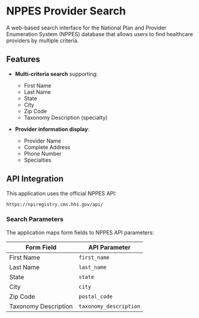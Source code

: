 # NPPES Provider Search

A web-based search interface for the National Plan and Provider Enumeration System (NPPES) database that allows users to find healthcare providers by multiple criteria.

## Features

- **Multi-criteria search** supporting:
  - First Name
  - Last Name
  - State
  - City
  - Zip Code
  - Taxonomy Description (specialty)

- **Provider information display**:
  - Provider Name
  - Complete Address
  - Phone Number
  - Specialties

## API Integration

This application uses the official NPPES API:
```
https://npiregistry.cms.hhs.gov/api/
```

### Search Parameters

The application maps form fields to NPPES API parameters:

| Form Field | API Parameter |
|------------|---------------|
| First Name | `first_name` |
| Last Name | `last_name` |
| State | `state` |
| City | `city` |
| Zip Code | `postal_code` |
| Taxonomy Description | `taxonomy_description` |

